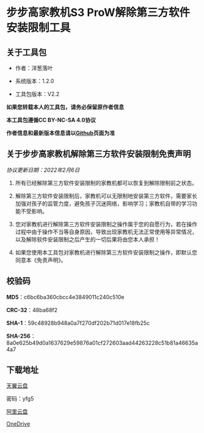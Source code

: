 # 步步高家教机S3 ProW解除第三方软件安装限制工具

## 关于工具包

- 作者：洋葱落叶

- 系统版本：1.2.0

- 工具包版本：V2.2

**如果您转载本人的工具包，请务必保留原作者信息**

**本工具包遵循CC BY-NC-SA 4.0协议**

**作者信息和最新版本信息请以[Github](https://github.com/ycly2333/EEBBK_package_tool/blob/main/S3ProW.md)页面为准**

## 关于步步高家教机解除第三方软件安装限制免责声明

*协议更新日期：2022年2月6日*

1. 所有已经解除第三方软件安装限制的家教机都可以恢复到解除限制前之状态。

2. 解除第三方软件安装限制后，家教机可以无限制地安装第三方软件，需要家长加强对孩子的监管力度，避免孩子沉迷网络，影响学习；家教机自带的学习功能不受影响。

3. 您对家教机进行解除第三方软件安装限制之操作属于您的自愿行为，若在操作过程中由于操作不当等自身原因，导致出现家教机无法正常使用等异常情况，以及解除软件安装限制之后产生的一切后果将由您本人承担！

4. 如果您使用本工具包对家教机进行解除第三方软件安装限制之操作，即默认您同意本《免责声明》。

## 校验码

**MD5**：c6bc6ba360cbcc4e3849011c240c510e

**CRC-32**：48ba68f2

**SHA-1**：59c48928b948a0a7f270df202b71d017e18fb25c

**SHA-256**：8a0e625b49d0a1637629e59876a01cf272603aad44263228c51b81a46635a4a7

## 下载地址

[天翼云盘](https://cloud.189.cn/t/yeEbMrERbYfe)

密码：yfg5

[阿里云盘](https://www.aliyundrive.com/s/guZKkcPjA9H)

[OneDrive](https://dljz-my.sharepoint.com/:f:/g/personal/ycly_nii_ink/EiPeyWF3ZExMkk4iI5moXAoBoZMlYc4JZztgk_w5S-5lag?e=vM1YUO)
